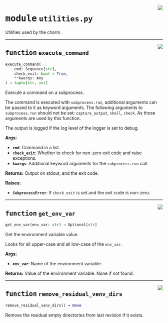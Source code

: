 <!-- markdownlint-disable -->

<a href="../src/utilities.py#L0"><img align="right" style="float:right;" src="https://img.shields.io/badge/-source-cccccc?style=flat-square"></a>

# <kbd>module</kbd> `utilities.py`
Utilities used by the charm. 


---

<a href="../src/utilities.py#L31"><img align="right" style="float:right;" src="https://img.shields.io/badge/-source-cccccc?style=flat-square"></a>

## <kbd>function</kbd> `execute_command`

```python
execute_command(
    cmd: Sequence[str],
    check_exit: bool = True,
    **kwargs: Any
) → tuple[str, int]
```

Execute a command on a subprocess. 

The command is executed with `subprocess.run`, additional arguments can be passed to it as keyword arguments. The following arguments to `subprocess.run` should not be set: `capture_output`, `shell`, `check`. As those arguments are used by this function. 

The output is logged if the log level of the logger is set to debug. 



**Args:**
 
 - <b>`cmd`</b>:  Command in a list. 
 - <b>`check_exit`</b>:  Whether to check for non-zero exit code and raise exceptions. 
 - <b>`kwargs`</b>:  Additional keyword arguments for the `subprocess.run` call. 



**Returns:**
 Output on stdout, and the exit code. 



**Raises:**
 
 - <b>`SubprocessError`</b>:  If `check_exit` is set and the exit code is non-zero. 


---

<a href="../src/utilities.py#L72"><img align="right" style="float:right;" src="https://img.shields.io/badge/-source-cccccc?style=flat-square"></a>

## <kbd>function</kbd> `get_env_var`

```python
get_env_var(env_var: str) → Optional[str]
```

Get the environment variable value. 

Looks for all upper-case and all low-case of the `env_var`. 



**Args:**
 
 - <b>`env_var`</b>:  Name of the environment variable. 



**Returns:**
 Value of the environment variable. None if not found. 


---

<a href="../src/utilities.py#L87"><img align="right" style="float:right;" src="https://img.shields.io/badge/-source-cccccc?style=flat-square"></a>

## <kbd>function</kbd> `remove_residual_venv_dirs`

```python
remove_residual_venv_dirs() → None
```

Remove the residual empty directories from last revision if it exists. 


